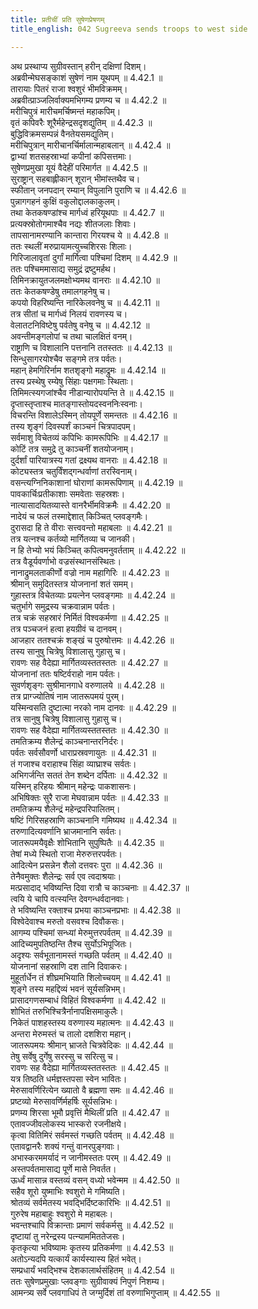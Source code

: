 ```yaml
---
title: प्रतीचीं प्रति सुषेणप्रेषणम्
title_english: 042 Sugreeva sends troops to west side

---
```

<div class="audioEmbed"  caption="श्रीराम-हरिसीताराममूर्ति-घनपाठिभ्यां वचनम्" src="https://archive.org/download/Ramayana-recitation-Sriram-harisItArAmamUrti-Ghanapaati-v2/Kanda_4/Kanda_4_KSK-042-Prathicheem_Prathi_Sushena_Preshanam.mp3"></div>

  
अथ प्रस्थाप्य सुग्रीवस्तान् हरीन् दक्षिणां दिशम्।  
अब्रवीन्मेघसङ्काशं सुषेणं नाम यूथपम् ॥ 4.42.1 ॥   
तारायाः पितरं राजा श्वशुरं भीमविक्रमम्।  
अब्रवीत्प्राञ्जलिर्वाक्यमभिगम्य प्रणम्य च ॥ 4.42.2 ॥   
मरीचिपुत्रं मारीचमर्चिष्मन्तं महाकपिम्।  
वृतं कपिवरैः शूरैर्महेन्द्रसदृशद्युतिम् ॥ 4.42.3 ॥   
बुद्धिविक्रमसम्पन्नं वैनतेयसमद्युतिम्।  
मरीचिपुत्रान् मारीचानर्चिर्मालान्महाबलान् ॥ 4.42.4 ॥   
द्वाभ्यां शतसहस्राभ्यां कपीनां कपिसत्तमाः।  
सुषेणप्रमुखा यूयं वैदेहीं परिमार्गत ॥ 4.42.5 ॥   
सुराष्ट्रान् सहबाह्लीकान् शूरान् भीमांस्तथैव च।  
स्फीतान् जनपदान् रम्यान् विपुलानि पुराणि च ॥ 4.42.6 ॥   
पुन्नागगहनं कुक्षिं वकुलोद्दालकाकुलम्।  
तथा केतकषण्डांश्च मार्गध्वं हरियूथपाः ॥ 4.42.7 ॥   
प्रत्यक्स्रोतोगमाश्चैव नद्यः शीतजलाः शिवाः।  
तापसानामरण्यानि कान्तारा गिरयश्च ये ॥ 4.42.8 ॥   
ततः स्थलीं मरुप्रायामत्युच्चशिरसः शिलाः।  
गिरिजालावृतां दुर्गां मार्गित्वा पश्चिमां दिशम् ॥ 4.42.9 ॥   
ततः पश्चिममासाद्य समुद्रं द्रष्टुमर्हथ।  
तिमिनक्रायुतजलमक्षोभ्यमथ वानराः ॥ 4.42.10 ॥   
ततः केतकषण्डेषु तमालगहनेषु च।  
कपयो विहरिष्यन्ति नारिकेलवनेषु च ॥ 4.42.11 ॥   
तत्र सीतां च मार्गध्वं निलयं रावणस्य च।  
वेलातटनिविष्टेषु पर्वतेषु वनेषु च ॥ 4.42.12 ॥   
अवन्तीमङ्गलोपां च तथा चालक्षितं वनम्।  
राष्ट्राणि च विशालानि पत्तनानि ततस्ततः ॥ 4.42.13 ॥   
सिन्धुसागरयोश्चैव सङ्गमे तत्र पर्वतः।  
महान् हेमगिरिर्नाम शतशृङ्गो महाद्रुमः ॥ 4.42.14 ॥   
तस्य प्रस्थेषु रम्येषु सिंहाः पक्षगमाः स्थिताः।  
तिमिमत्स्यगजांश्चैव नीडान्यारोपयन्ति ते ॥ 4.42.15 ॥   
दृप्तास्तृप्ताश्च मातङ्गास्तोयदस्वननिःस्वनाः।  
विचरन्ति विशालेऽस्मिन् तोयपूर्णे समन्ततः ॥ 4.42.16 ॥   
तस्य शृङ्गं दिवस्पर्शं काञ्चनं चित्रपादपम्।  
सर्वमाशु विचेतव्यं कपिभिः कामरूपिभिः ॥ 4.42.17 ॥   
कोटिं तत्र समुद्रे तु काञ्चनीं शतयोजनाम्।  
दुर्दर्शां पारियात्रस्य गतां द्रक्ष्यथ वानराः ॥ 4.42.18 ॥   
कोट्यस्तत्र चतुर्विंशद्गन्धर्वाणां तरस्विनाम्।  
वसन्त्यग्निनिकाशानां घोराणां कामरूपिणाम् ॥ 4.42.19 ॥   
पावकार्चिःप्रतीकाशाः समवेताः सहस्रशः।  
नात्यासादयितव्यास्ते वानरैर्भीमविक्रमैः ॥ 4.42.20 ॥   
नादेयं च फलं तस्माद्देशात् किञ्चित् प्लवङ्गमैः।  
दुरासदा हि ते वीराः सत्त्ववन्तो महाबलाः ॥ 4.42.21 ॥   
तत्र यत्नश्च कर्तव्यो मार्गितव्या च जानकी।  
न हि तेभ्यो भयं किञ्चित् कपित्वमनुवर्तताम् ॥ 4.42.22 ॥   
तत्र वैडूर्यवर्णाभो वज्रसंस्थानसंस्थितः।  
नानाद्रुमलताकीर्णो वज्रो नाम महागिरिः ॥ 4.42.23 ॥   
श्रीमान् समुदितस्तत्र योजनानां शतं समम्।  
गुहास्तत्र विचेतव्याः प्रयत्नेन प्लवङ्गमाः ॥ 4.42.24 ॥   
चतुर्भागे समुद्रस्य चक्रवान्नाम पर्वतः।  
तत्र चक्रं सहस्रारं निर्मितं विश्वकर्मणा ॥ 4.42.25 ॥   
तत्र पञ्चजनं हत्वा हयग्रीवं च दानवम्।  
आजहार ततश्चक्रं शङ्खं च पुरुषोत्तमः ॥ 4.42.26 ॥   
तस्य सानुषु चित्रेषु विशालासु गुहासु च।  
रावणः सह वैदेह्या मार्गितव्यस्ततस्ततः ॥ 4.42.27 ॥   
योजनानां ततः षष्टिर्वराहो नाम पर्वतः।  
सुवर्णशृङ्गः सुश्रीमानगाधे वरुणालये ॥ 4.42.28 ॥   
तत्र प्राग्ज्योतिषं नाम जातरूपमयं पुरम्।  
यस्मिन्वसति दुष्टात्मा नरको नाम दानवः ॥ 4.42.29 ॥   
तत्र सानुषु चित्रेषु विशालासु गुहासु च।  
रावणः सह वैदेह्या मार्गितव्यस्ततस्ततः ॥ 4.42.30 ॥   
तमतिक्रम्य शैलेन्द्रं काञ्चनान्तरनिर्दरः।  
पर्वतः सर्वसौवर्णो धाराप्रस्रवणायुतः ॥ 4.42.31 ॥   
तं गजाश्च वराहाश्च सिंहा व्याघ्राश्च सर्वतः।  
अभिगर्जन्ति सततं तेन शब्देन दर्पिताः ॥ 4.42.32 ॥   
यस्मिन् हरिहयः श्रीमान् महेन्द्रः पाकशासनः।  
अभिषिक्तः सुरै राजा मेघवान्नाम पर्वतः ॥ 4.42.33 ॥   
तमतिक्रम्य शैलेन्द्रं महेन्द्रपरिपालितम्।  
षष्टिं गिरिसहस्राणि काञ्चनानि गमिष्यथ ॥ 4.42.34 ॥   
तरुणादित्यवर्णानि भ्राजमानानि सर्वतः।  
जातरूपमयैवृक्षैः शोभितानि सुपुष्पितैः ॥ 4.42.35 ॥   
तेषां मध्ये स्थितो राजा मेरुरुत्तरपर्वतः।  
आदित्येन प्रसन्नेन शैलो दत्तवरः पुरा ॥ 4.42.36 ॥   
तेनैवमुक्तः शैलेन्द्रः सर्व एव त्वदाश्रयाः।  
मत्प्रसादाद् भविष्यन्ति दिवा रात्रौ च काञ्चनाः ॥ 4.42.37 ॥   
त्वयि ये चापि वत्स्यन्ति देवगन्धर्वदानवाः।  
ते भविष्यन्ति रक्ताश्च प्रभया काञ्चनप्रभाः ॥ 4.42.38 ॥   
विश्वेदेवाश्च मरुतो वसवश्च दिवौकसः।  
आगम्य पश्चिमां सन्ध्यां मेरुमुत्तरपर्वतम् ॥ 4.42.39 ॥   
आदिच्यमुपतिष्ठन्ति तैश्च सुर्योऽभिपूजितः।  
अदृश्यः सर्वभूतानामस्तं गच्छति पर्वतम् ॥ 4.42.40 ॥   
योजनानां सहस्राणि दश तानि दिवाकरः।  
मुहूर्तार्धेन तं शीघ्रमभियाति शिलोच्चयम् ॥ 4.42.41 ॥   
शृङ्गे तस्य महद्दिव्यं भवनं सूर्यसन्निभम्।  
प्रासादगणसम्बाधं विहितं विश्वकर्मणा ॥ 4.42.42 ॥   
शोभितं तरुभिश्चित्रैर्नानापक्षिसमाकुलैः।  
निकेतं पाशहस्तस्य वरुणास्य महात्मनः ॥ 4.42.43 ॥   
अन्तरा मेरुमस्तं च तालो दशशिरा महान्।  
जातरूपमयः श्रीमान् भ्राजते चित्रवेदिकः ॥ 4.42.44 ॥   
तेषु सर्वेषु दुर्गेषु सरस्सु च सरित्सु च।  
रावणः सह वैदेह्या मार्गितव्यस्ततस्ततः ॥ 4.42.45 ॥   
यत्र तिष्ठति धर्मज्ञस्तपसा स्वेन भावितः।  
मेरुसावर्णिरित्येन ख्यातो वै ब्रह्मणा समः ॥ 4.42.46 ॥   
प्रष्टव्यो मेरुसावर्णिर्महर्षिः सूर्यसन्निभः।  
प्रणम्य शिरसा भूमौ प्रवृत्तिं मैथिलीं प्रति ॥ 4.42.47 ॥   
एतावज्जीवलोकस्य भास्करो रजनीक्षये।  
कृत्वा वितिमिरं सर्वमस्तं गच्छति पर्वतम् ॥ 4.42.48 ॥   
एतावद्वानरैः शक्यं गन्तुं वानरपुङ्गवाः।  
अभास्करममर्यादं न जानीमस्ततः परम् ॥ 4.42.49 ॥   
अस्तपर्वतमासाद्य पूर्णे मासे निवर्तत।  
ऊर्ध्वं मासान्न वस्तव्यं वसन् वध्यो भवेन्मम ॥ 4.42.50 ॥   
सहैव शूरो युष्माभिः श्वशुरो मे गमिष्यति।  
श्रोतव्यं सर्वमेतस्य भवद्भिर्दिष्टकारिभिः ॥ 4.42.51 ॥   
गुरुरेष महाबाहुः श्वशुरो मे महाबलः।  
भवन्तश्चापि विक्रान्ताः प्रमाणं सर्वकर्मसु ॥ 4.42.52 ॥   
दृष्टायां तु नरेन्द्रस्य पत्न्याममिततेजसः।  
कृतकृत्या भविष्यामः कृतस्य प्रतिकर्मणा ॥ 4.42.53 ॥   
अतोऽन्यदपि यत्कार्यं कार्यस्यास्य हितं भवेत्।  
सम्प्रधार्यं भवद्भिश्च देशकालार्थसंहितम् ॥ 4.42.54 ॥   
ततः सुषेणप्रमुखाः प्लवङ्गाः सुग्रीवाक्यं निपुणं निशम्य।  
आमन्त्र्य सर्वे प्लवगाधिपं ते जग्मुर्दिशं तां वरुणाभिगुप्ताम् ॥ 4.42.55 ॥   